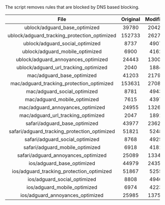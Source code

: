 The script removes rules that are blocked by DNS based blocking.


| File | Original | Modified |
|:----:|:-----:|:-----:|
| ublock/adguard_base_optimized | 39780 | 20424 |
| ublock/adguard_tracking_protection_optimized | 152733 | 26276 |
| ublock/adguard_social_optimized | 8737 | 4907 |
| ublock/adguard_mobile_optimized | 6900 | 4162 |
| ublock/adguard_annoyances_optimized | 24443 | 13000 |
| ublock/adguard_url_tracking_optimized | 2040 | 1884 |
| mac/adguard_base_optimized | 41203 | 21794 |
| mac/adguard_tracking_protection_optimized | 153631 | 27084 |
| mac/adguard_social_optimized | 8781 | 4943 |
| mac/adguard_mobile_optimized | 7615 | 4397 |
| mac/adguard_annoyances_optimized | 24955 | 13264 |
| mac/adguard_url_tracking_optimized | 2047 | 1891 |
| safari/adguard_base_optimized | 43977 | 23625 |
| safari/adguard_tracking_protection_optimized | 51821 | 5248 |
| safari/adguard_social_optimized | 8768 | 4925 |
| safari/adguard_mobile_optimized | 6918 | 4181 |
| safari/adguard_annoyances_optimized | 25089 | 13341 |
| ios/adguard_base_optimized | 44979 | 24350 |
| ios/adguard_tracking_protection_optimized | 51867 | 5255 |
| ios/adguard_social_optimized | 8808 | 4946 |
| ios/adguard_mobile_optimized | 6974 | 4223 |
| ios/adguard_annoyances_optimized | 25985 | 13753 |